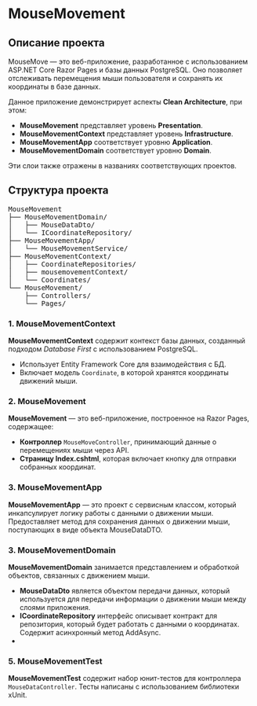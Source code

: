 # MouseMovement

## Описание проекта
MouseMove — это веб-приложение, разработанное с использованием ASP.NET Core Razor Pages и базы данных PostgreSQL. Оно позволяет отслеживать перемещения мыши пользователя и сохранять их координаты в базе данных.

Данное приложение демонстрирует аспекты **Clean Architecture**, при этом:

- **MouseMovement** представляет уровень **Presentation**.
- **MouseMovementContext** представляет уровень **Infrastructure**.
- **MouseMovementApp** соответствует уровню **Application**.
- **MouseMovementDomain** соответствует уровню **Domain**.

Эти слои также отражены в названиях соответствующих проектов.

## Структура проекта
<pre>
MouseMovement
├── MouseMovementDomain/              
│   ├── MouseDataDto/
│   └── ICoordinateRepository/
├── MouseMovementApp/          
│   └── MouseMovementService/
├── MouseMovementContext/      
│   ├── CoordinateRepositories/
│   ├── mousemovementContext/
│   └── Coordinates/
└── MouseMovement/         
    ├── Controllers/
    └── Pages/   
</pre>

### **1. MouseMovementContext**
**MouseMovementContext** содержит контекст базы данных, созданный подходом *Database First* с использованием PostgreSQL. 

- Использует Entity Framework Core для взаимодействия с БД.
- Включает модель `Coordinate`, в которой хранятся координаты движений мыши.

### **2. MouseMovement**
**MouseMovement** — это веб-приложение, построенное на Razor Pages, содержащее:

- **Контроллер** `MouseMoveController`, принимающий данные о перемещениях мыши через API.
- **Страницу Index.cshtml**, которая включает кнопку для отправки собранных координат.
  
### **3. MouseMovementApp**
**MouseMovementApp** — это проект с сервисным классом, который инкапсулирует логику работы с данными о движении мыши. Предоставляет метод для сохранения данных о движении мыши, поступающих в виде объекта MouseDataDTO.

### **3. MouseMovementDomain**
**MouseMovementDomain** занимается представлением и обработкой объектов, связанных с движением мыши.

- **MouseDataDto** является объектом передачи данных, который используется для передачи информации о движении мыши между слоями приложения.
- **ICoordinateRepository** интерфейс описывает контракт для репозитория, который будет работать с данными о координатах. Содержит асинхронный метод AddAsynс.
- 
### **5. MouseMovementTest**
**MouseMovementTest** содержит набор юнит-тестов для контроллера `MouseDataController`. Тесты написаны с использованием библиотеки xUnit.
